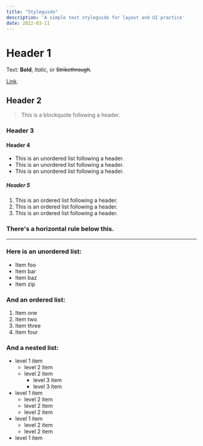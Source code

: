 ```yaml
---
title: "Styleguide"
description: 'A simple text styleguide for layout and UI practice'
date: 2022-03-11
---
```


# Header 1

Text: **Bold**, _Italic_, or ~~Strikethrough~~.

[Link](/about).

## Header 2

> This is a blockquote following a header.

### Header 3

<!-- ```js
// Javascript code with syntax highlighting.
var fun = function lang(l) {
  dateformat.i18n = require("./lang/" + l);
  return true;
};
``` -->

#### Header 4

- This is an unordered list following a header.
- This is an unordered list following a header.
- This is an unordered list following a header.

##### Header 5

1.  This is an ordered list following a header.
2.  This is an ordered list following a header.
3.  This is an ordered list following a header.

### There's a horizontal rule below this.

---

### Here is an unordered list:

- Item foo
- Item bar
- Item baz
- Item zip

### And an ordered list:

1.  Item one
1.  Item two
1.  Item three
1.  Item four

### And a nested list:

- level 1 item
  - level 2 item
  - level 2 item
    - level 3 item
    - level 3 item
- level 1 item
  - level 2 item
  - level 2 item
  - level 2 item
- level 1 item
  - level 2 item
  - level 2 item
- level 1 item
